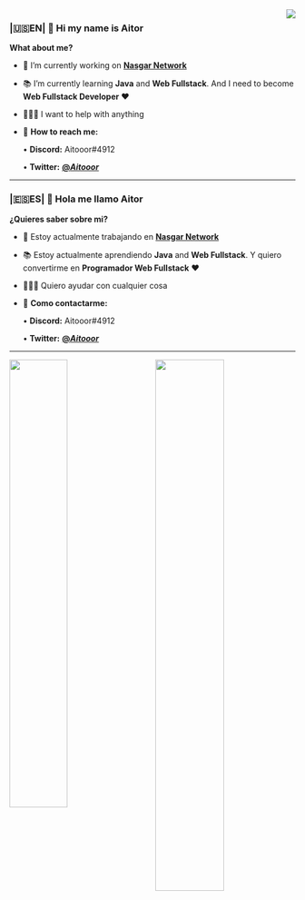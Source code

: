 <img align='right' src="https://discord.c99.nl/widget/theme-4/454002606084194305.png"/>

### |🇺🇸EN| 👋 Hi my name is Aitor

<!--
**Aitooor/Aitooor** is a ✨ _special_ ✨ repository because its `README.md` (this file) appears on your GitHub profile.
-->
<b>What about me?</b>

- 💼 I’m currently working on <b><a href="https://twitter.com/NasgarNetwork">Nasgar Network</a></b>

- 📚 I’m currently learning <b>Java</b> and <b>Web Fullstack</b>. And I need to become <b>Web Fullstack Developer</b> ❤️

- 🙋🏽‍♂️ I want to help with anything

- 📩 <b>How to reach me:</b>

   • <b>Discord:</b> Aitooor#4912

   • <b>Twitter:</b> <b><a href="https://twitter.com/_Aitooor_">@_Aitooor_</a></b>
<hr>

### |🇪🇸ES| 👋 Hola me llamo Aitor

<!--
**Aitooor/Aitooor** is a ✨ _special_ ✨ repository because its `README.md` (this file) appears on your GitHub profile.
-->
<b>¿Quieres saber sobre mi?</b>

- 💼 Estoy actualmente trabajando en <b><a href="https://twitter.com/NasgarNetwork">Nasgar Network</a></b>

- 📚 Estoy actualmente aprendiendo <b>Java</b> and <b>Web Fullstack</b>. Y quiero convertirme en <b>Programador Web Fullstack</b> ❤️

- 🙋🏽‍♂️ Quiero ayudar con cualquier cosa

- 📩 <b>Como contactarme:</b>

   • <b>Discord:</b> Aitooor#4912

   • <b>Twitter:</b> <b><a href="https://twitter.com/_Aitooor_">@_Aitooor_</a></b>
<hr>
  <img align="left" width="45%" src=https://github-readme-stats.vercel.app/api?username=Aitooor&show_icons=true&count_private=true&include_all_commits=true&theme=apprentice />
  <img align="right" width="49%" src=https://github-readme-stats.vercel.app/api/top-langs/?username=Aitooor&layout=compact&theme=apprentice />
